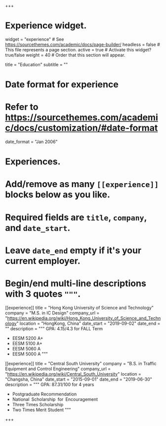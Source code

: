 +++
# Experience widget.
widget = "experience"  # See https://sourcethemes.com/academic/docs/page-builder/
headless = false  # This file represents a page section.
active = true  # Activate this widget? true/false
weight = 40  # Order that this section will appear.

title = "Education"
subtitle = ""

# Date format for experience
#   Refer to https://sourcethemes.com/academic/docs/customization/#date-format
date_format = "Jan 2006"

# Experiences.
#   Add/remove as many `[[experience]]` blocks below as you like.
#   Required fields are `title`, `company`, and `date_start`.
#   Leave `date_end` empty if it's your current employer.
#   Begin/end multi-line descriptions with 3 quotes `"""`.
[[experience]]
  title = "Hong Kong University of Science and Technology"
  company = "M.S. in IC Design"
  company_url = "https://en.wikipedia.org/wiki/Hong_Kong_University_of_Science_and_Technology"
  location = "HongKong, China"
  date_start = "2019-09-02"
  date_end = ""
  description = """
  GPA: 4.15/4.3 for FALL Term
  
  * EESM 5200 A+
  * EESM 5100 A+
  * EESM 5060 A
  * EESM 5000 A
  """

[[experience]]
  title = "Central South University"
  company = "B.S. in Traffic Equipment and Control Engineering"
  company_url = "https://en.wikipedia.org/wiki/Central_South_University"
  location = "Changsha, China"
  date_start = "2015-09-01"
  date_end = "2019-06-30"
  description = """
  GPA: 87.31/100 for 4 years
  
  * Postgraduate Recommendation
  * National Scholarship for Encouragement 
  * Three Times Scholarship
  * Two Times Merit Student
    """
 

+++
